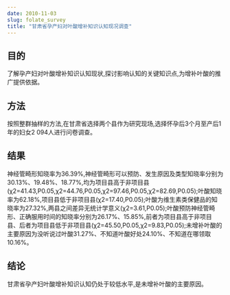 ```yaml
---
date: 2010-11-03
slug: folate_survey
title: "甘肃省孕产妇对叶酸增补知识认知现况调查"
---
```


## 目的
了解孕产妇对叶酸增补知识认知现状,探讨影响认知的关键知识点,为增补叶酸的推广提供依据。
## 方法
按照整群抽样的方法,在甘肃省选择两个县作为研究现场,选择怀孕后3个月至产后1年的妇女2 094人进行问卷调查。
## 结果 
神经管畸形知晓率为36.39%,神经管畸形可以预防、发生原因及类型知晓率分别为30.13%、19.48%、18.77%,均为项目县高于非项目县(χ2=41.43,P0.05,χ2=44.76,P0.05,χ2=97.46,P0.05,χ2=82.69,P0.05);叶酸知晓率为62.18%,项目县低于非项目县(χ2=17.40,P0.05);叶酸为维生素类保健品的知晓率为27.32%,两县之间差异无统计学意义(χ2=3.61,P0.05);叶酸预防神经管畸形、正确服用时间的知晓率分别为26.17%、15.85%,前者为项目县高于非项目县、后者为项目县低于非项目县(χ2=45.50,P0.05,χ2=9.83,P0.05);未增补叶酸的主要原因为没听说过叶酸31.27%、不知道叶酸好处24.10%、不知道在哪领取10.16%。
## 结论
甘肃省孕产妇叶酸增补知识认知仍处于较低水平,是未增补叶酸的主要原因。